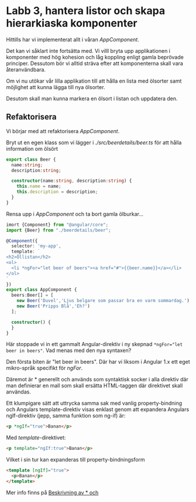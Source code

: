 Labb 3, hantera listor och skapa hierarkiaska komponenter
=========================================================

Hittills har vi implementerat allt i våran _AppComponent_. 

Det kan vi såklart inte fortsätta med. Vi villl bryta upp applikationen
i komponenter med hög kohesion och låg koppling enligt gamla beprövade
principer. Dessutom bör vi alltid sträva efter att komponenterna skall
vara återanvändbara.

Om vi nu utökar vår lilla applikation till att hålla en lista med 
ölsorter samt möjlighet att kunna lägga till nya ölsorter. 
 
Desutom skall man kunna markera en ölsort i listan och uppdatera den.

Refaktorisera
-------------

Vi börjar med att refaktorisera _AppComponent_. 

Bryt ut en egen klass som vi lägger i _./src/beerdetails/beer.ts_ 
för att hålla information om ölsört

```typescript
export class Beer {
  name:string;
  description:string;

  constructor(name:string, description:string) {
    this.name = name;
    this.description = description;
  }
}
```

Rensa upp i _AppComponent_ och ta bort gamla ölburkar...

```typescript
imort {Component} from "@angular/core";
import {Beer} from "./beerdetails/beer";

@Component({
  selector: 'my-app',
  template: `
<h2>Öllistan</h2>
<ol>
  <li *ngFor="let beer of beers"><a href="#">{{beer.name}}</a></li>
</ol>
`
})
export class AppComponent {
  beers:Beer[] = [
    new Beer('Duvel','Ljus belgare som passar bra en varm sommardag.'),
    new Beer('Pripps Blå','Eh?')
  ];

  constructor() {
  }
}
```

Här stoppade vi in ett gammalt Angular-direktiv i ny skepnad
`*ngFor="let beer in beers"`. Vad menas med den nya syntaxen?

Den första biten är "let beer in beers". Där har vi liksom i
Angular 1.x ett eget mikro-språk specifikt för _ngFor_.

Däremot är \* generellt och används som syntaktisk socker i alla 
direktiv där man definierar en mall som skall ersätta HTML-taggen där 
direktivet skall användas. 

Ett klumpigare sätt att uttrycka samma sak med vanlig property-bindning
och Angulars template-direktiv visas enklast genom att expandera Angulars
ngIf-direktiv (jepp, samma funktion som ng-if) är:
```html
<p *ngIf="true">Banan</p>
```

Med _template_-direktivet:
```html
<p template="ngIf:true">Banan</p>
```

Vilket i sin tur kan expanderas till property-bindningsform
```html
<template [ngIf]="true">
  <p>Banan</p>
</template>
```

Mer info finns på [Beskrivning av * och <template>](https://angular.io/docs/ts/latest/guide/template-syntax.html#!#star-template)



